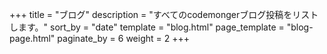 +++
title = "ブログ"
description = "すべてのcodemongerブログ投稿をリストします。"
sort_by = "date"
template = "blog.html"
page_template = "blog-page.html"
paginate_by = 6
weight = 2
+++